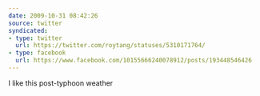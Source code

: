 ```yaml
---
date: 2009-10-31 08:42:26
source: twitter
syndicated:
- type: twitter
  url: https://twitter.com/roytang/statuses/5310171764/
- type: facebook
  url: https://www.facebook.com/10155666240078912/posts/193448546426
---
```


I like this post-typhoon weather